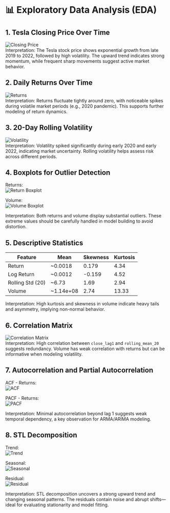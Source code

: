 # 📊 Exploratory Data Analysis (EDA)

## 1. Tesla Closing Price Over Time
![Closing Price](../results/figures/eda_closing_price.png)  
Interpretation: The Tesla stock price shows exponential growth from late 2019 to 2022, followed by high volatility. The upward trend indicates strong momentum, while frequent sharp movements suggest active market behavior.

## 2. Daily Returns Over Time
![Returns](../results/figures/eda_returns.png)  
Interpretation: Returns fluctuate tightly around zero, with noticeable spikes during volatile market periods (e.g., 2020 pandemic). This supports further modeling of return dynamics.

## 3. 20-Day Rolling Volatility
![Volatility](../results/figures/eda_volatility.png)  
Interpretation: Volatility spiked significantly during early 2020 and early 2022, indicating market uncertainty. Rolling volatility helps assess risk across different periods.

## 4. Boxplots for Outlier Detection

Returns:  
![Return Boxplot](../results/figures/eda_boxplot_returns.png)  

Volume:  
![Volume Boxplot](../results/figures/eda_boxplot_volume.png)  

Interpretation: Both returns and volume display substantial outliers. These extreme values should be carefully handled in model building to avoid distortion.

## 5. Descriptive Statistics

| Feature | Mean | Skewness | Kurtosis |
|------- |------|----------|----------|
| Return | ~0.0018 | 0.179 | 4.34 |
| Log Return | ~0.0012 | -0.159 | 4.52 |
| Rolling Std (20) | ~6.73 | 1.69 | 2.94 |
| Volume | ~1.14e+08 | 2.74 | 13.33 |

Interpretation: High kurtosis and skewness in volume indicate heavy tails and asymmetry, implying non-normal behavior.

## 6. Correlation Matrix
![Correlation Matrix](../results/figures/eda_corr_matrix.png)  
Interpretation: High correlation between `close_lag1` and `rolling_mean_20` suggests redundancy. Volume has weak correlation with returns but can be informative when modeling volatility.

## 7. Autocorrelation and Partial Autocorrelation

ACF - Returns:  
![ACF](../results/figures/eda_acf_returns.png)  

PACF - Returns:  
![PACF](../results/figures/eda_pacf_returns.png)  

Interpretation: Minimal autocorrelation beyond lag 1 suggests weak temporal dependency, a key observation for ARMA/ARIMA modeling.

## 8. STL Decomposition

Trend:  
![Trend](../results/figures/eda_stl_trend.png)  

Seasonal:  
![Seasonal](../results/figures/eda_stl_seasonal.png)  

Residual:  
![Residual](../results/figures/eda_stl_residual.png)  

Interpretation: STL decomposition uncovers a strong upward trend and changing seasonal patterns. The residuals contain noise and abrupt shifts—ideal for evaluating stationarity and model fitting.
